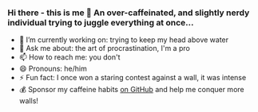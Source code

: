 ### Hi there - this is me  👋 An over-caffeinated, and slightly nerdy individual trying to juggle everything at once...

- 🔭 I’m currently working on: trying to keep my head above water
- 💬 Ask me about: the art of procrastination, I'm a pro
- 📫 How to reach me: you don't 
- 😄 Pronouns: he/him 
- ⚡ Fun fact: I once won a staring contest against a wall, it was intense
- 💰 Sponsor my caffeine habits [on GitHub](https://github.com/sponsors/flavioaiello) and help me conquer more walls!
